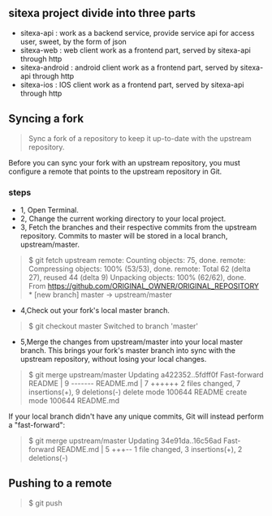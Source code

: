 ##  sitexa project divide into three parts

-   sitexa-api : work as a backend service, provide service api for access user, sweet, by the form of json
-   sitexa-web : web client work as a frontend part, served by sitexa-api through http
-   sitexa-android : android client work as a frontend part, served by sitexa-api through http
-   sitexa-ios : IOS client work as a frontend part, served by sitexa-api through http

## Syncing a fork

> Sync a fork of a repository to keep it up-to-date with the upstream repository.

Before you can sync your fork with an upstream repository, you must configure a remote that points to the upstream repository in Git.

### steps

-   1, Open Terminal.
-   2, Change the current working directory to your local project.
-   3, Fetch the branches and their respective commits from the upstream repository. Commits to master will be stored in a local branch, upstream/master.
>   $ git fetch upstream
    remote: Counting objects: 75, done.
    remote: Compressing objects: 100% (53/53), done.
    remote: Total 62 (delta 27), reused 44 (delta 9)
    Unpacking objects: 100% (62/62), done.
    From https://github.com/ORIGINAL_OWNER/ORIGINAL_REPOSITORY
     * [new branch]      master     -> upstream/master
-   4,Check out your fork's local master branch.
>   $ git checkout master
      Switched to branch 'master'
-   5,Merge the changes from upstream/master into your local master branch. This brings your fork's master branch into sync with the upstream repository, without losing your local changes.
>   $ git merge upstream/master
      Updating a422352..5fdff0f
      Fast-forward
       README                    |    9 -------
       README.md                 |    7 ++++++
       2 files changed, 7 insertions(+), 9 deletions(-)
       delete mode 100644 README
       create mode 100644 README.md

If your local branch didn't have any unique commits, Git will instead perform a "fast-forward":
>   $ git merge upstream/master
      Updating 34e91da..16c56ad
      Fast-forward
       README.md                 |    5 +++--
       1 file changed, 3 insertions(+), 2 deletions(-)

##  Pushing to a remote

>   $ git push  <REMOTENAME> <BRANCHNAME> 
